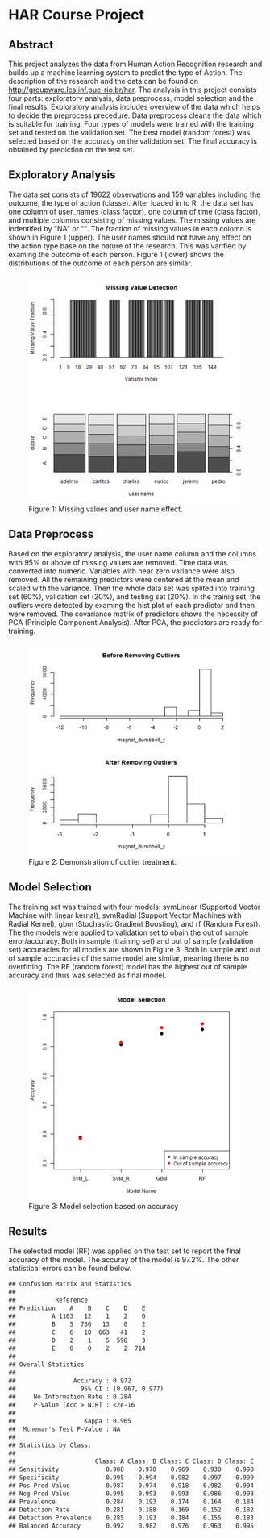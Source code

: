 # HAR Course Project

## Abstract
This project analyzes the data from Human Action Recognition research and builds up a machine learning system to predict the type of Action. The description of the research and the data can be found on http://groupware.les.inf.puc-rio.br/har. The analysis in this project consists four parts: exploratory analysis, data preprocess, model selection and the final results. Exploratory analysis includes overview of the data which helps to decide the preprocess precedure. Data preprocess cleans the data which is suitable for training. Four types of models were trained with the training set and tested on the validation set. The best model (random forest) was selected based on the accuracy on the validation set. The final accuracy is obtained by prediction on the test set.



## Exploratory Analysis

The data set consists of 19622 observations and 159 variables including the outcome, the type of action (classe). After loaded in to R, the data set has one column of user_names (class factor), one column of time (class factor), and multiple columns consisting of missing values. The missing values are indentifed by "NA" or "". The fraction of missing values in each colomn is shown in Figure 1 (upper). The user names should not have any effect on the action type base on the nature of the research. This was varified by examing the outcome of each person. Figure 1 (lower) shows the distributions of the outcome of each person are similar.

<figure><img src="figure/ex.png"><figcaption>Figure 1: Missing values and user name effect.</figcaption></figure>

## Data Preprocess

Based on the exploratory analysis, the user name column and the columns with 95% or above of missing values are removed. Time data was converted into numeric. Variables with near zero variance were also removed. All the remaining predictors were centered at the mean and scaled with the variance. Then the whole data set was splited into training set (60%), validation set (20%), and testing set (20%). In the trainig set, the outliers were detected by examing the hist plot of each predictor and then were removed. The covariance matrix of predictors shows the necessity of PCA (Principle Component Analysis). After PCA, the predictors are ready for training.

<figure><img src="figure/dp.png"><figcaption>Figure 2: Demonstration of outlier treatment.</figcaption></figure>

## Model Selection

The training set was trained with four models: svmLinear (Supported Vector Machine with linear kernal), svmRadial (Support Vector Machines with Radial Kernel), gbm (Stochastic Gradient Boosting), and rf (Random Forest). The the models were applied to validation set to obain the out of sample error/accuracy. Both in sample (training set) and out of sample (validation set) accuracies for all models are shown in Figure 3. Both in sample and out of sample accuracies of the same model are similar, meaning there is no overfitting. The RF (random forest) model has the highest out of sample accuracy and thus was selected as final model.


<figure><img src="figure/MS.png"><figcaption>Figure 3: Model selection based on accuracy</figcaption></figure>

## Results

The selected model (RF) was applied on the test set to report the final accuracy of the model. The accuray of the model is 97.2%. The other statistical errors can be found below. 


```
## Confusion Matrix and Statistics
## 
##           Reference
## Prediction    A    B    C    D    E
##          A 1103   12    1    2    0
##          B    5  736   13    0    2
##          C    6   10  663   41    2
##          D    2    1    5  598    3
##          E    0    0    2    2  714
## 
## Overall Statistics
##                                         
##                Accuracy : 0.972         
##                  95% CI : (0.967, 0.977)
##     No Information Rate : 0.284         
##     P-Value [Acc > NIR] : <2e-16        
##                                         
##                   Kappa : 0.965         
##  Mcnemar's Test P-Value : NA            
## 
## Statistics by Class:
## 
##                      Class: A Class: B Class: C Class: D Class: E
## Sensitivity             0.988    0.970    0.969    0.930    0.990
## Specificity             0.995    0.994    0.982    0.997    0.999
## Pos Pred Value          0.987    0.974    0.918    0.982    0.994
## Neg Pred Value          0.995    0.993    0.993    0.986    0.998
## Prevalence              0.284    0.193    0.174    0.164    0.184
## Detection Rate          0.281    0.188    0.169    0.152    0.182
## Detection Prevalence    0.285    0.193    0.184    0.155    0.183
## Balanced Accuracy       0.992    0.982    0.976    0.963    0.995
```


